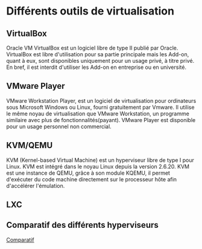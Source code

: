 # Différents outils de virtualisation

## VirtualBox

Oracle VM VirtualBox est un logiciel libre de type II publié par Oracle.
VirtualBox est libre d'utilisation pour sa partie principale mais les Add-on, quant à eux, sont disponibles uniquement pour un usage privé, à titre privé. En bref, il est interdit d'utiliser les Add-on en entreprise ou en université.

## VMware Player

VMware Workstation Player, est un logiciel de virtualisation pour ordinateurs sous Microsoft Windows ou Linux, fourni gratuitement par Vmware. 
Il utilise le même noyau de virtualisation que VMware Workstation, un programme similaire avec plus de fonctionnalités(payant). VMware Player est disponible pour un usage personnel non commercial.

## KVM/QEMU

KVM (Kernel-based Virtual Machine) est un hyperviseur libre de type I pour Linux. KVM est intégré dans le noyau Linux depuis la version 2.6.20. 
KVM est une instance de QEMU, grâce à son module KQEMU, il permet d'exécuter du code machine directement sur le processeur hôte afin d'accélérer l'émulation.

## LXC

## Comparatif des différents hyperviseurs

[Comparatif](local/tmp/img/comparatif.png)